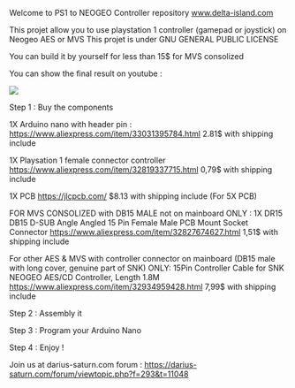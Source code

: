 Welcome to PS1 to NEOGEO Controller repository
www.delta-island.com

This projet allow you to use playstation 1 controller (gamepad or joystick) on Neogeo AES or MVS
This projet is under GNU GENERAL PUBLIC LICENSE

You can build it by yourself for less than 15$ for MVS consolized

You can show the final result on youtube :

[![](https://www.delta-island.com/avatar/youtube.png)](https://www.youtube.com/watch?v=4mZXFDnxReA)

Step 1 : Buy the components

1X Arduino nano with header pin :
https://www.aliexpress.com/item/33031395784.html
2.81$ with shipping include

1X Playsation 1 female connector controller
https://www.aliexpress.com/item/32819337715.html
0,79$ with shipping include

1X PCB
https://jlcpcb.com/
$8.13 with shipping include (For 5X PCB)

FOR MVS CONSOLIZED with DB15 MALE not on mainboard ONLY :
1X DR15 DB15 D-SUB Angle Angled 15 Pin Female Male PCB Mount Socket Connector
https://www.aliexpress.com/item/32827674627.html
1,51$ with shipping include 

For other AES & MVS with controller connector on mainboard (DB15 male with long cover, genuine part of SNK) ONLY:
15Pin Controller Cable for SNK NEOGEO AES/CD Controller, Length 1.8M
https://www.aliexpress.com/item/32934959428.html
7,99$ with shipping include 

Step 2 : Assembly it

Step 3 : Program your Arduino Nano

Step 4 : Enjoy !

Join us at darius-saturn.com forum :
https://darius-saturn.com/forum/viewtopic.php?f=293&t=11048
